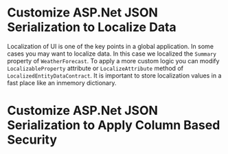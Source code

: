 # Customize ASP.Net JSON Serialization to Localize Data
Localization of UI is one of the key points in a global application. In some cases you may want to localize data. In this case we localized the `Summary` property of `WeatherForecast`. To apply a more custom logic you can modify `LocalizableProperty` attribute or `LocalizeAttribute` method of `LocalizedEntityDataContract`.
It is important to store localization values in a fast place like an inmemory dictionary. 
# Customize ASP.Net JSON Serialization to Apply Column Based Security